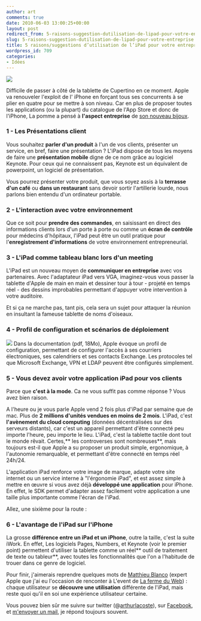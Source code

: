 ```yaml
---
author: art
comments: true
date: 2010-06-03 13:00:25+00:00
layout: post
redirect_from: 5-raisons-suggestion-dutilisation-de-lipad-pour-votre-entreprise/
slug: 5-raisons-suggestion-dutilisation-de-lipad-pour-votre-entreprise
title: 5 raisons/suggestions d’utilisation de l’iPad pour votre entreprise
wordpress_id: 709
categories:
- Idées
---
```


[![](https://static.irz.fr/2010/05/ipad.png)](https://static.irz.fr/2010/05/ipad.png)

Difficile de passer à côté de la tablette de Cupertino en ce moment. Apple va renouveler l'exploit de l' iPhone en forçant tous ses concurrents à se plier en quatre pour se mettre à son niveau. Car en plus de proposer toutes les applications (ou la plupart) du catalogue de l'App Store et donc de l'iPhone, La pomme a pensé à **l'aspect entreprise** de [son nouveau bijoux](https://irz.fr/sortie-de-ipad-en-france).



### 1 - Les Présentations client



Vous souhaitez **parler d'un produit** à l'un de vos clients, présenter un service, en bref, faire une présentation ? L'iPad dispose de tous les moyens de faire une **présentation mobile** digne de ce nom grâce au logiciel Keynote. Pour ceux qui ne connaissent pas, Keynote est un équivalent de powerpoint, un logiciel de présentation.

Vous pourrez présenter votre produit, que vous soyez assis à la **terrasse d'un café** ou **dans un restaurant** sans devoir sortir l'artillerie lourde, nous parlons bien entendu d'un ordinateur portable.



### 2 - L'interaction avec votre environnement



Que ce soit pour **prendre des commandes**, en saisissant en direct des informations clients lors d'un porte à porte ou comme un **écran de contrôle** pour médecins d'hôpitaux, l'iPad peut être un outil pratique pour l'**enregistrement d'informations** de votre environnement entrepreneurial.





### 3 - L'iPad comme tableau blanc lors d'un meeting



L'iPad est un nouveau moyen de **communiquer en entreprise** avec vos partenaires. Avec l'adaptateur iPad vers VGA, imaginez-vous vous passer la tablette d'Apple de main en main et dessiner tour à tour - projeté en temps réel - des dessins improbables permettant d'appuyer votre intervention à votre auditoire.

Et si ça ne marche pas, tant pis, cela sera un sujet pour attaquer la réunion en insultant la fameuse tablette de noms d'oiseaux.



### 4 - Profil de configuration et scénarios de déploiement



[![](https://static.irz.fr/2010/05/ipad-entreprise.png)](https://static.irz.fr/2010/05/ipad-entreprise.png)
Dans la documentation (pdf, 18Mo), Apple évoque un profil de configuration, permettant de configurer l'accès à ses courriers électroniques, ses calendriers et ses contacts Exchange. Les protocoles tel que Microsoft Exchange, VPN et LDAP peuvent être configurés simplement.



### 5 - Vous devez avoir votre application iPad pour vos clients



Parce que **c'est à la mode**. Ca ne vous suffit pas comme réponse ? Vous avez bien raison.

A l'heure ou je vous parle Apple vend 2 fois plus d'iPad par semaine que de mac. Plus de **2 millions d'unités vendues en moins de 2 mois**. L'iPad, c'est **l'avènement du cloud computing** (données décentralisées sur des serveurs distants), car c'est un appareil permettant d'être connecté peu importe l'heure, peu importe le lieu. L'iPad, c'est la tablette tactile dont tout le monde rêvait. Certes,** les controverses sont nombreuses**, mais toujours est-il que Apple a su proposer un produit simple, ergonomique, à l'autonomie remarquable, et permettant d'être connecté en temps réel 24h/24.

L'application iPad renforce votre image de marque, adapte votre site internet ou un service interne à "l'érgonomie iPad", et est assez simple à mettre en œuvre si vous avez déjà **développé une application** pour iPhone. En effet, le SDK permet d'adapter assez facilement votre application a une taille plus importante comme l'écran de l'iPad.

Allez, une sixième pour la route :



### 6 - L'avantage de l'iPad sur l'iPhone



La grosse **différence entre un iPad et un iPhone**, outre la taille, c'est la suite iWork. En effet, Les logiciels Pages, Numbers, et Keynote (voir le premier point) permettent d'utiliser la tablette comme un réel** outil de traitement de texte ou tableur**, avec toutes les fonctionnalités que l'on a l'habitude de trouer dans ce genre de logiciel.

Pour finir, j'aimerais reprendre quelques mots de [Matthieu Blanco](http://matthieublanco.fr) (expert Apple que j'ai eu l'occasion de renconter à L'event de [La ferme du Web](http://www.lafermeduweb.net/)) : chaque utilisateur se **découvre une utilisation** différente de l'iPad, mais reste quoi qu'il en soi une expérience utilisateur certaine.

Vous pouvez bien sûr me suivre sur twitter (@[arthurlacoste](http://twitter.com/arthurlacoste)), sur [Facebook](http://facebook.com/lacostearthur), et [m'envoyer un mail](contact/), je répond toujours souvent.
